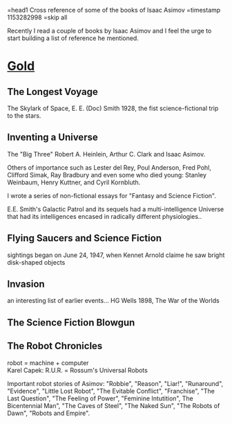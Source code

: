 =head1 Cross reference of some of the books of Isaac Asimov
=timestamp 1153282998
=skip all

<p>
Recently I read a couple of books by Isaac Asimov and I feel the urge to start
building a list of reference he mentioned.
</p>

<h1><a href="http://en.wikipedia.org/wiki/Gold_(Asimov)">Gold</a></h1>

<h2>The Longest Voyage</h2>
<p>
The Skylark of Space, E. E. (Doc) Smith 1928, the fist science-fictional trip to the stars.
</p>

<h2>Inventing a Universe</h2>
<p>
The "Big Three" Robert A. Heinlein, Arthur C. Clark and Isaac Asimov.
<p>
<p>
Others of importance such as Lester del Rey, Poul Anderson, Fred Pohl, Clifford Simak, Ray Bradbury
and even some who died young: Stanley Weinbaum, Henry Kuttner, and Cyril Kornbluth.
</p>
<p>
I wrote a series of non-fictional essays for "Fantasy and Science Fiction".
</p>
<p>
E.E. Smith's Galactic Patrol and its sequels had a multi-intelligence Universe that had its intelligences
encased in radically different physiologies..
</p>

<h2>Flying Saucers and Science Fiction</h2>
<p>
sightings began on June 24, 1947, when Kennet Arnold claime he saw bright disk-shaped objects
</p>


<h2>Invasion</h2>
<p>
an interesting list of earlier events...
HG Wells 1898, The War of the Worlds
</p>

<h2>The Science Fiction Blowgun</h2>
<p>
</p>


<h2>The Robot Chronicles</h2>
<p>
robot = machine + computer
<br />
Karel Capek: R.U.R. = Rossum's Universal Robots

Important robot stories of Asimov: "Robbie", "Reason", "Liar!", "Runaround", "Evidence", 
"Little Lost Robot", "The Evitable Conflict", "Franchise", "The Last Question", 
"The Feeling of Power", "Feminine Intutition", The Bicentennial Man", "The Caves of Steel",
"The Naked Sun", "The Robots of Dawn", "Robots and Empire".

</p>

<h2></h2>
<p>
</p>

<h2></h2>
<p>
</p>
